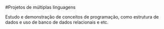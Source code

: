 #Projetos de múltiplas linguagens

Estudo e demonstração de conceitos de programação, como estrutura de dados e uso de banco de dados relacionais e etc.
